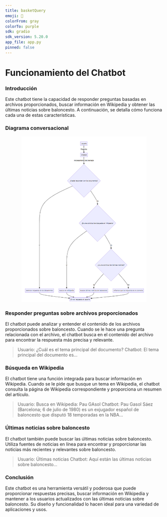 ```yaml
---
title: basketQuery
emoji: 🏀
colorFrom: gray
colorTo: purple
sdk: gradio
sdk_version: 5.20.0
app_file: app.py
pinned: false
---
```


# Funcionamiento del Chatbot
### Introducción
Este chatbot tiene la capacidad de responder preguntas basadas en archivos proporcionados, buscar información en Wikipedia y obtener las últimas noticias sobre baloncesto. A continuación, se detalla cómo funciona cada una de estas características.

### Diagrama conversacional
<p style = 'text-align:center;'>
<img src="./diagramaMermaid.png" width="400px"/>
</p>

### Responder preguntas sobre archivos proporcionados
El chatbot puede analizar y entender el contenido de los archivos proporcionados sobre baloncesto. Cuando se le hace una pregunta relacionada con el archivo, el chatbot busca en el contenido del archivo para encontrar la respuesta más precisa y relevante.

> Usuario: ¿Cuál es el tema principal del documento?
> Chatbot: El tema principal del documento es...

### Búsqueda en Wikipedia
El chatbot tiene una función integrada para buscar información en Wikipedia. Cuando se le pide que busque un tema en Wikipedia, el chatbot consulta la página de Wikipedia correspondiente y proporciona un resumen del artículo.

> Usuario: Busca en Wikipedia: Pau GAsol
> Chatbot: Pau Gasol Sáez (Barcelona; 6 de julio de 1980)​ es un exjugador español de baloncesto que disputó 18 temporadas en la NBA...

### Últimas noticias sobre baloncesto
El chatbot también puede buscar las últimas noticias sobre baloncesto. Utiliza fuentes de noticias en línea para encontrar y proporcionar las noticias más recientes y relevantes sobre baloncesto.

> Usuario: Últimas noticias
> Chatbot: Aquí están las últimas noticias sobre baloncesto...

### Conclusión
Este chatbot es una herramienta versátil y poderosa que puede proporcionar respuestas precisas, buscar información en Wikipedia y mantener a los usuarios actualizados con las últimas noticias sobre baloncesto. Su diseño y funcionalidad lo hacen ideal para una variedad de aplicaciones y usos.